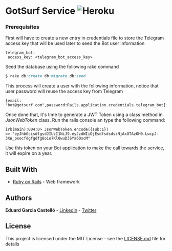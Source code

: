 # GotSurf Service ![Heroku](http://heroku-badges.herokuapp.com/?app=got-surf-service&root=/)

### Prerequisites

First will have to create a new entry in credentials file to store the Telegram access key that will be used later to seed the Bot user information
```
telegram_bot:
 access_key: <telegram_bot_access_key>
```

Seed the database using the following rake command
```ruby
$ rake db:create db:migrate db:seed
```

This process will create a user with the following information, notice that user password will reuse the access key from Telegram 
```
{email: "bot@gotsurf.com",password:Rails.application.credentials.telegram_bot[:access_key]}
```

Once done that, it's time to generate a JWT Token using a class method in _JsonWebToken_ class.
Run the rails console an type the following command:
```
irb(main):004:0> JsonWebToken.encode({sub:1})
=> "eyJhbGcisdfgsdJIUzI1NiJ9.eyJzdWIiOjEsdfsdsdszNjAxOTAzOH0.LwcpJ-3XW_pxocfdgfgdfg8oio7Kl0wuD3SYa60xcM"
```
Use this token on your Bot application to make the call towards the service, it will expire on a year.

## Built With

* [Ruby on Rails](https://rubyonrails.org/) - Web framework


## Authors

**Eduard Garcia Castelló** - [Linkedin](https://www.linkedin.com/in/eduard-garcia-castello/) - [Twitter](https://twitter.com/egarciacastello)

## License

This project is licensed under the MIT License - see the [LICENSE.md](LICENSE.md) file for details


